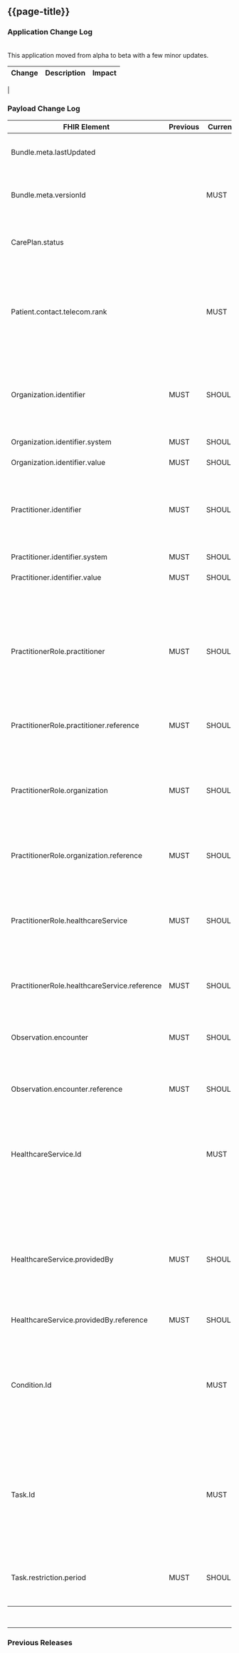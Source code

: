 ## {{page-title}}

### Application Change Log

<br>
This application moved from alpha to beta with a few minor updates. 
<br>


| Change                                    | Description        | Impact                                                                  | 
|-------------------------------------------|--------------------|-------------------------------------------------------------------------|
|        


### Payload Change Log


| FHIR Element                                         | Previous | Current    | Other   | Referral/Booking | Rationale                                                                                       |  Impact  |
|------------------------------------------------------|----------|------------|---------|------------------|-------------------------------------------------------------------------------------------------|----------|
|Bundle.meta.lastUpdated                               |          |            |Updated  |Ref               |Profile cardinality was incorrect. Updated from 1..1 to 0..1                                     |<mark style="background-color: Yellow">correction</mark>|
|Bundle.meta.versionId                                 |          |MUST        |Added    |Ref               |The version of bundles is key to workflow and existed in examples                                |<mark style="background-color: #ff8080">breaking</mark>|
|CarePlan.status                                       |          |            |Updated  |Ref               |Incorrect status published. Updated from 'complete' to 'completed'                               |<mark style="background-color: Yellow">correction</mark>|
|Patient.contact.telecom.rank                          |          |MUST        |Added    |Ref               |The rank of a contact's contact number is essential to processing of a request but was omitted from the guidance. The rank existed in examples                                |<mark style="background-color: #ff8080">breaking</mark>|
|Organization.identifier                               |MUST      |SHOULD      |Updated  |Ref               |Removed the necessity to include an identifier because these are not always available and not required to drive workflow|<mark style="background-color: LightGreen">non-breaking</mark>|
|Organization.identifier.system                        |MUST      |SHOULD      |Updated  |Ref               |as above|<mark style="background-color: LightGreen">non-breaking</mark>|
|Organization.identifier.value                         |MUST      |SHOULD      |Updated  |Ref               |as above|<mark style="background-color: LightGreen">non-breaking</mark>|
|Practitioner.identifier                               |MUST      |SHOULD      |Updated  |Ref               |Removed the necesity to include an identifier because these are not always available and not required to drive workflow|<mark style="background-color: LightGreen">non-breaking</mark>|
|Practitioner.identifier.system                        |MUST      |SHOULD      |Updated  |Ref               |as above|<mark style="background-color: LightGreen">non-breaking</mark>|
|Practitioner.identifier.value                         |MUST      |SHOULD      |Updated  |Ref               |as above|<mark style="background-color: LightGreen">non-breaking</mark>|
|PractitionerRole.practitioner                         |MUST      |SHOULD      |Updated  |Ref               |Removed the necesity to reference a Practitioner (in some circumstances) because the PractitionerRole may be sufficient when linked to an Organisation. Additionally,this not required to drive workflow|<mark style="background-color: LightGreen">non-breaking</mark>|
|PractitionerRole.practitioner.reference               |MUST      |SHOULD      |Updated  |Ref               |as above|<mark style="background-color: LightGreen">non-breaking</mark>|
|PractitionerRole.organization                         |MUST      |SHOULD      |Updated  |Ref               |Removed the necesity to reference an Organization because the PractitionerRole may be sufficient when linked to a Practitioner. Additionally,this not required to drive workflow|<mark style="background-color: LightGreen">non-breaking</mark>|
|PractitionerRole.organization.reference               |MUST      |SHOULD      |Updated  |Ref               |as above|<mark style="background-color: LightGreen">non-breaking</mark>|
|PractitionerRole.healthcareService                    |MUST      |SHOULD      |Updated  |Ref               |Removed the necessity to reference an Organization because the PractitionerRole may be sufficient when linked to a Practitioner. Additionally,this not required to drive workflow|<mark style="background-color: LightGreen">non-breaking</mark>|
|PractitionerRole.healthcareService.reference          |MUST      |SHOULD      |Updated  |Ref               |as above|<mark style="background-color: LightGreen">non-breaking</mark>|
|Observation.encounter			                       |MUST      |SHOULD      |Updated  |Ref               |Removed the necessity to strictly tie an Observation to an Encounter, there will be instances where relating to the patient is sufficient|<mark style="background-color: LightGreen">non-breaking</mark>|
|Observation.encounter.reference                       |MUST      |SHOULD      |Updated  |Ref               |as above|<mark style="background-color: LightGreen">non-breaking</mark>|
|HealthcareService.Id                                  |          |MUST        |Added    |Ref               |The Id was omitted from guidance but is required to be included in the HTTP response from the Receiver. This follows the standard pattern of response by Receiver so should have already been included.                              |<mark style="background-color: #ff8080">breaking</mark>|
|HealthcareService.providedBy	                       |MUST      |SHOULD      |Updated  |Ref               |Removed the necessity to relate an Organisation to a HealthcareService. Although, it should be included if known, it is not always known and is not required to drive workflow|<mark style="background-color: LightGreen">non-breaking</mark>|
|HealthcareService.providedBy.reference                |MUST      |SHOULD      |Updated  |Ref               |as above|<mark style="background-color: LightGreen">non-breaking</mark>|
|Condition.Id		                                   |          |MUST        |Added    |Ref               |The Id was omitted from guidance but is required to be included in the HTTP response from the Receiver. This follows the standard pattern of response by Receiver so should have already been included.                              |<mark style="background-color: #ff8080">breaking</mark>|
|Task.Id 			                                   |          |MUST        |Added    |Ref               |The Id was omitted from guidance but is required to be included in the HTTP response from the Receiver. This follows the standard pattern of response by Receiver so should have already been included.                              |<mark style="background-color: #ff8080">breaking</mark>|
|Task.restriction.period                               |MUST      |SHOULD      |Updated  |Ref               |Incorrect necessity published. Updated from 'MUST' to 'SHOULD'                               |<mark style="background-color: Yellow">correction</mark>|

<br>
<hr>

### Previous Releases